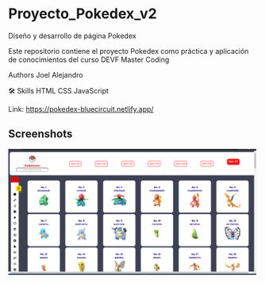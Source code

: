 # Proyecto_Pokedex_v2


Diseño y desarrollo de página Pokedex 

Este repositorio contiene el proyecto Pokedex como práctica y aplicación 
de conocimientos del curso DEVF Master Coding

Authors
Joel Alejandro

🛠 Skills
HTML CSS JavaScript

Link: https://pokedex-bluecircuit.netlify.app/

## Screenshots

<img src="https://github.com/JAHMEX19/Proyecto_Pokedex_v2/blob/main/pokedexv2.png" width="500px"  >
